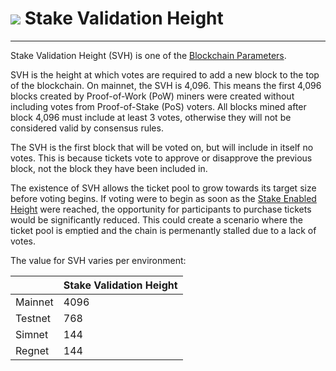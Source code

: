 # <img class="dcr-icon" src="/img/dcr-icons/TicketLive.svg" /> Stake Validation Height

---

Stake Validation Height (SVH) is one of the [Blockchain Parameters](../../developer-guides/blockchain-parameters.md).

SVH is the height at which votes are required to add a new block to the top of the blockchain.
On mainnet, the SVH is 4,096.
This means the first 4,096 blocks created by Proof-of-Work (PoW) miners were created without including
votes from Proof-of-Stake (PoS) voters.
All blocks mined after block 4,096 must include at least 3 votes, otherwise they will not be
considered valid by consensus rules.

The SVH is the first block that will be voted on, but will include in itself no votes.
This is because tickets vote to approve or disapprove the previous block,
not the block they have been included in.

The existence of SVH allows the ticket pool to grow towards its target size before voting begins.
If voting were to begin as soon as the [Stake Enabled Height](stake-enabled-height.md) were reached,
the opportunity for participants to purchase tickets would be significantly reduced.
This could create a scenario where the ticket pool is emptied and the chain is permenantly stalled
due to a lack of votes.

The value for SVH varies per environment:

|         |Stake Validation Height|
|---      |---                    |
| Mainnet | 4096                  |
| Testnet | 768                   |
| Simnet  | 144                   |
| Regnet  | 144                   |
